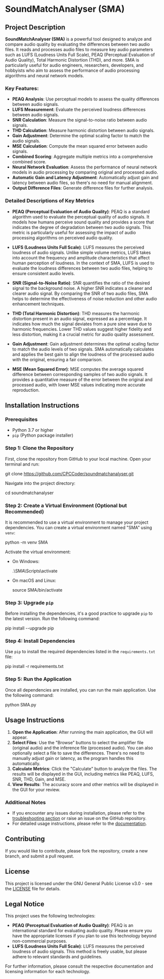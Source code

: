 # SoundMatchAnalyser (SMA)

## Project Description

**SoundMatchAnalyser (SMA)** is a powerful tool designed to analyze and compare audio quality by evaluating the differences between two audio files. It reads and processes audio files to measure key audio parameters such as LUFS (Loudness Units Full Scale), PEAQ (Perceptual Evaluation of Audio Quality), Total Harmonic Distortion (THD), and more. SMA is particularly useful for audio engineers, researchers, developers, and hobbyists who aim to assess the performance of audio processing algorithms and neural network models.

### Key Features:

- **PEAQ Analysis**: Use perceptual models to assess the quality differences between audio signals.
- **LUFS Measurement**: Evaluate the perceived loudness differences between audio signals.
- **SNR Calculation**: Measure the signal-to-noise ratio between audio signals.
- **THD Calculation**: Measure harmonic distortion between audio signals.
- **Gain Adjustment**: Determine the optimal scaling factor to match the audio signals.
- **MSE Calculation**: Compute the mean squared error between audio signals.
- **Combined Scoring**: Aggregate multiple metrics into a comprehensive combined score.
- **Neural Network Evaluation**: Assess the performance of neural network models in audio processing by comparing original and processed audio.
- **Automatic Gain and Latency Adjustment**: Automatically adjust gain and latency between audio files, so there's no need for manual alignment.
- **Output Difference Files**: Generate difference files for further analysis.

### Detailed Descriptions of Key Metrics

- **PEAQ (Perceptual Evaluation of Audio Quality)**:
  PEAQ is a standard algorithm used to evaluate the perceptual quality of audio signals. It models how humans perceive sound quality and provides a score that indicates the degree of degradation between two audio signals. This metric is particularly useful for assessing the impact of audio processing algorithms on perceived audio quality.

- **LUFS (Loudness Units Full Scale)**:
  LUFS measures the perceived loudness of audio signals. Unlike simple volume metrics, LUFS takes into account the frequency and amplitude characteristics that affect human perception of loudness. In the context of SMA, LUFS is used to evaluate the loudness differences between two audio files, helping to ensure consistent audio levels.

- **SNR (Signal-to-Noise Ratio)**:
  SNR quantifies the ratio of the desired signal to the background noise. A higher SNR indicates a cleaner and clearer audio signal. By comparing the SNR of two audio files, SMA helps to determine the effectiveness of noise reduction and other audio enhancement techniques.

- **THD (Total Harmonic Distortion)**:
  THD measures the harmonic distortion present in an audio signal, expressed as a percentage. It indicates how much the signal deviates from a pure sine wave due to harmonic frequencies. Lower THD values suggest higher fidelity and less distortion, making it a crucial metric for audio quality assessment.

- **Gain Adjustment**:
  Gain adjustment determines the optimal scaling factor to match the audio levels of two signals. SMA automatically calculates and applies the best gain to align the loudness of the processed audio with the original, ensuring a fair comparison.

- **MSE (Mean Squared Error)**:
  MSE computes the average squared difference between corresponding samples of two audio signals. It provides a quantitative measure of the error between the original and processed audio, with lower MSE values indicating more accurate reproduction.

## Installation Instructions

### Prerequisites

- Python 3.7 or higher
- `pip` (Python package installer)

### Step 1: Clone the Repository

First, clone the repository from GitHub to your local machine. Open your terminal and run:

git clone https://github.com/CPCCoder/soundmatchanalyser.git

Navigate into the project directory:

cd soundmatchanalyser

### Step 2: Create a Virtual Environment (Optional but Recommended)

It is recommended to use a virtual environment to manage your project dependencies. You can create a virtual environment named "SMA" using `venv`:

python -m venv SMA

Activate the virtual environment:

- On Windows:

  .\SMA\Scripts\activate

- On macOS and Linux:

  source SMA/bin/activate

### Step 3: Upgrade `pip`

Before installing the dependencies, it's a good practice to upgrade `pip` to the latest version. Run the following command:

pip install --upgrade pip

### Step 4: Install Dependencies

Use `pip` to install the required dependencies listed in the `requirements.txt` file:

pip install -r requirements.txt

### Step 5: Run the Application

Once all dependencies are installed, you can run the main application. Use the following command:

python SMA.py

## Usage Instructions

1. **Open the Application**: After running the main application, the GUI will appear.
2. **Select Files**: Use the "Browse" buttons to select the amplifier file (original audio) and the inference file (processed audio). You can also optionally select a file to save the differences. There's no need to manually adjust gain or latency, as the program handles this automatically.
3. **Calculate Metrics**: Click the "Calculate" button to analyze the files. The results will be displayed in the GUI, including metrics like PEAQ, LUFS, SNR, THD, Gain, and MSE.
4. **View Results**: The accuracy score and other metrics will be displayed in the GUI for your review.

### Additional Notes

- If you encounter any issues during installation, please refer to the [troubleshooting section](#troubleshooting) or raise an issue on the GitHub repository.
- For detailed usage instructions, please refer to the [documentation](docs/documentation.md).

## Contributing

If you would like to contribute, please fork the repository, create a new branch, and submit a pull request.

## License

This project is licensed under the GNU General Public License v3.0 - see the [LICENSE](LICENSE) file for details.

## Legal Notice

This project uses the following technologies:
- **PEAQ (Perceptual Evaluation of Audio Quality)**: PEAQ is an international standard for evaluating audio quality. Please ensure you have the appropriate licenses if you plan to use this technology beyond non-commercial purposes.
- **LUFS (Loudness Units Full Scale)**: LUFS measures the perceived loudness of audio signals. This method is freely usable, but please adhere to relevant standards and guidelines.

For further information, please consult the respective documentation and licensing information for each technology.
